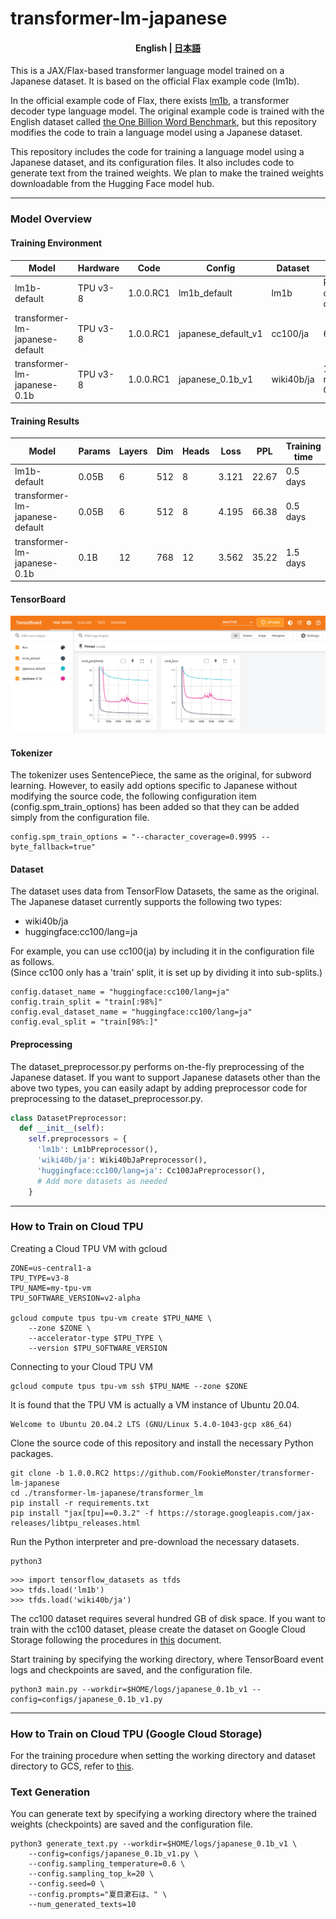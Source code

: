 # transformer-lm-japanese

<h4 align="center">
    <p>
        <b>English</b> |
        <a href="https://github.com/FookieMonster/transformer-lm-japanese/blob/main/README_ja.md">日本語</a>
    <p>
</h4>

This is a JAX/Flax-based transformer language model trained on a Japanese dataset. It is based on the official Flax example code (lm1b).

In the official example code of Flax, there exists [lm1b](https://github.com/google/flax/tree/main/examples/lm1b), a transformer decoder type language model. The original example code is trained with the English dataset called [the One Billion Word Benchmark](https://arxiv.org/abs/1312.3005), but this repository modifies the code to train a language model using a Japanese dataset.

This repository includes the code for training a language model using a Japanese dataset, and its configuration files. It also includes code to generate text from the trained weights. We plan to make the trained weights downloadable from the Hugging Face model hub.

---
### Model Overview

#### Training Environment

| Model | Hardware | Code | Config | Dataset | Note |
|-|-|-|-|-|-|
| lm1b-default | TPU v3-8 | 1.0.0.RC1 | lm1b_default | lm1b | Reproduction of the original |
| transformer-lm-japanese-default | TPU v3-8 | 1.0.0.RC1 | japanese_default_v1 | cc100/ja | 6 layers |
| transformer-lm-japanese-0.1b | TPU v3-8 | 1.0.0.RC1 | japanese_0.1b_v1 | wiki40b/ja | 12 layers, referring to GPT-2 small |

#### Training Results

| Model | Params | Layers | Dim | Heads | Loss | PPL | Training time |
|-|-|-|-|-|-|-|-|
| lm1b-default | 0.05B | 6 | 512 | 8 | 3.121 | 22.67 | 0.5 days |
| transformer-lm-japanese-default | 0.05B | 6 | 512 | 8 | 4.195 | 66.38 | 0.5 days |
| transformer-lm-japanese-0.1b | 0.1B | 12 | 768 | 12 | 3.562 | 35.22 | 1.5 days |

#### TensorBoard

<img src="/images/tensorboard-2.png" width="860">

#### Tokenizer

The tokenizer uses SentencePiece, the same as the original, for subword learning. However, to easily add options specific to Japanese without modifying the source code, the following configuration item (config.spm_train_options) has been added so that they can be added simply from the configuration file.

```
config.spm_train_options = "--character_coverage=0.9995 --byte_fallback=true"
```

#### Dataset

The dataset uses data from TensorFlow Datasets, the same as the original.
The Japanese dataset currently supports the following two types:

* wiki40b/ja
* huggingface:cc100/lang=ja

For example, you can use cc100(ja) by including it in the configuration file as follows.  
(Since cc100 only has a 'train' split, it is set up by dividing it into sub-splits.)

```
config.dataset_name = "huggingface:cc100/lang=ja"
config.train_split = "train[:98%]"
config.eval_dataset_name = "huggingface:cc100/lang=ja"
config.eval_split = "train[98%:]"
```

#### Preprocessing

The dataset_preprocessor.py performs on-the-fly preprocessing of the Japanese dataset.
If you want to support Japanese datasets other than the above two types, you can easily adapt by adding preprocessor code for preprocessing to the dataset_preprocessor.py.

```python
class DatasetPreprocessor:
  def __init__(self):
    self.preprocessors = {
      'lm1b': Lm1bPreprocessor(),
      'wiki40b/ja': Wiki40bJaPreprocessor(),
      'huggingface:cc100/lang=ja': Cc100JaPreprocessor(),
      # Add more datasets as needed
    }
```
---

### How to Train on Cloud TPU

Creating a Cloud TPU VM with gcloud

```
ZONE=us-central1-a
TPU_TYPE=v3-8
TPU_NAME=my-tpu-vm
TPU_SOFTWARE_VERSION=v2-alpha

gcloud compute tpus tpu-vm create $TPU_NAME \
    --zone $ZONE \
    --accelerator-type $TPU_TYPE \
    --version $TPU_SOFTWARE_VERSION
```

Connecting to your Cloud TPU VM

```
gcloud compute tpus tpu-vm ssh $TPU_NAME --zone $ZONE
```

It is found that the TPU VM is actually a VM instance of Ubuntu 20.04.

```
Welcome to Ubuntu 20.04.2 LTS (GNU/Linux 5.4.0-1043-gcp x86_64)
```

Clone the source code of this repository and install the necessary Python packages.

```
git clone -b 1.0.0.RC2 https://github.com/FookieMonster/transformer-lm-japanese
cd ./transformer-lm-japanese/transformer_lm
pip install -r requirements.txt
pip install "jax[tpu]==0.3.2" -f https://storage.googleapis.com/jax-releases/libtpu_releases.html
```

Run the Python interpreter and pre-download the necessary datasets.

```
python3
```

```
>>> import tensorflow_datasets as tfds
>>> tfds.load('lm1b')
>>> tfds.load('wiki40b/ja')
```
The cc100 dataset requires several hundred GB of disk space. If you want to train with the cc100 dataset, please create the dataset on Google Cloud Storage following the procedures in [this](https://github.com/FookieMonster/transformer-lm-japanese/blob/main/docs/train_with_gcs.md) document.

Start training by specifying the working directory, where TensorBoard event logs and checkpoints are saved, and the configuration file.

```
python3 main.py --workdir=$HOME/logs/japanese_0.1b_v1 --config=configs/japanese_0.1b_v1.py
```
---

### How to Train on Cloud TPU (Google Cloud Storage)

For the training procedure when setting the working directory and dataset directory to GCS, refer to [this](https://github.com/FookieMonster/transformer-lm-japanese/blob/main/docs/train_with_gcs.md).

### Text Generation

You can generate text by specifying a working directory where the trained weights (checkpoints) are saved and the configuration file.

```
python3 generate_text.py --workdir=$HOME/logs/japanese_0.1b_v1 \
    --config=configs/japanese_0.1b_v1.py \
    --config.sampling_temperature=0.6 \
    --config.sampling_top_k=20 \
    --config.seed=0 \
    --config.prompts="夏目漱石は、" \
    --num_generated_texts=10
```
